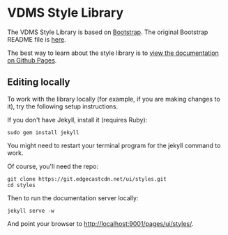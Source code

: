 
# VDMS Style Library

The VDMS Style Library is based on [Bootstrap](http://getbootstrap.com). The original Bootstrap README file is [here](README_BOOTSTRAP.md).

The best way to learn about the style library is to [view the documentation on Github Pages](https://git.edgecastcdn.net/pages/ui/styles/).


## Editing locally

To work with the library locally (for example, if you are making changes to it), try the following setup instructions.

If you don't have Jekyll, install it (requires Ruby):

    sudo gem install jekyll

You might need to restart your terminal program for the jekyll command to work.

Of course, you'll need the repo:

    git clone https://git.edgecastcdn.net/ui/styles.git
	cd styles

Then to run the documentation server locally:

    jekyll serve -w

And point your browser to [http://localhost:9001/pages/ui/styles/](http://localhost:9001/pages/ui/styles/).
